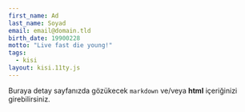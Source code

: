 ```yaml
---
first_name: Ad
last_name: Soyad
email: email@domain.tld
birth_date: 19900228
motto: "Live fast die young!"
tags:
  - kisi
layout: kisi.11ty.js
---
```

Buraya detay sayfanızda gözükecek `markdown` ve/veya <b>html</b> içeriğinizi girebilirsiniz.
